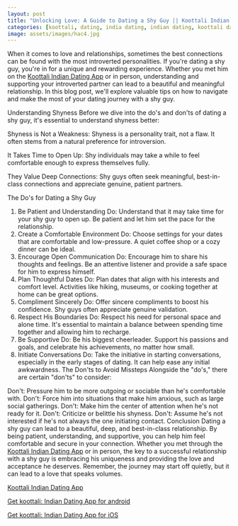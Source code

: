 ```yaml
---
layout: post
title: "Unlocking Love: A Guide to Dating a Shy Guy || Koottali Indian Dating App"
categories: [koottali, dating, india dating, indian dating, koottali dating app]
image: assets/images/hac4.jpg
---
```


When it comes to love and relationships, sometimes the best connections can be found with the most introverted personalities. If you're dating a shy guy, you're in for a unique and rewarding experience. Whether you met him on the [Koottali Indian Dating App](https://koottali.com/download) or in person, understanding and supporting your introverted partner can lead to a beautiful and meaningful relationship. In this blog post, we'll explore valuable tips on how to navigate and make the most of your dating journey with a shy guy.

Understanding Shyness
Before we dive into the do's and don'ts of dating a shy guy, it's essential to understand shyness better:

Shyness is Not a Weakness: Shyness is a personality trait, not a flaw. It often stems from a natural preference for introversion.

It Takes Time to Open Up: Shy individuals may take a while to feel comfortable enough to express themselves fully.

They Value Deep Connections: Shy guys often seek meaningful, best-in-class connections and appreciate genuine, patient partners.

The Do's for Dating a Shy Guy

1. Be Patient and Understanding
   Do: Understand that it may take time for your shy guy to open up. Be patient and let him set the pace for the relationship.
2. Create a Comfortable Environment
   Do: Choose settings for your dates that are comfortable and low-pressure. A quiet coffee shop or a cozy dinner can be ideal.
3. Encourage Open Communication
   Do: Encourage him to share his thoughts and feelings. Be an attentive listener and provide a safe space for him to express himself.
4. Plan Thoughtful Dates
   Do: Plan dates that align with his interests and comfort level. Activities like hiking, museums, or cooking together at home can be great options.
5. Compliment Sincerely
   Do: Offer sincere compliments to boost his confidence. Shy guys often appreciate genuine validation.
6. Respect His Boundaries
   Do: Respect his need for personal space and alone time. It's essential to maintain a balance between spending time together and allowing him to recharge.
7. Be Supportive
   Do: Be his biggest cheerleader. Support his passions and goals, and celebrate his achievements, no matter how small.
8. Initiate Conversations
   Do: Take the initiative in starting conversations, especially in the early stages of dating. It can help ease any initial awkwardness.
   The Don'ts to Avoid Missteps
   Alongside the "do's," there are certain "don'ts" to consider:

Don't: Pressure him to be more outgoing or sociable than he's comfortable with.
Don't: Force him into situations that make him anxious, such as large social gatherings.
Don't: Make him the center of attention when he's not ready for it.
Don't: Criticize or belittle his shyness.
Don't: Assume he's not interested if he's not always the one initiating contact.
Conclusion
Dating a shy guy can lead to a beautiful, deep, and best-in-class relationship. By being patient, understanding, and supportive, you can help him feel comfortable and secure in your connection. Whether you met through the [Koottali Indian Dating App](https://koottali.com/download) or in person, the key to a successful relationship with a shy guy is embracing his uniqueness and providing the love and acceptance he deserves. Remember, the journey may start off quietly, but it can lead to a love that speaks volumes.

[Koottali Indian Dating App](https://koottali.com/download)

[Get koottali: Indian Dating App for android](https://play.google.com/store/apps/details?id=com.koottali.app&hl=en_IN&gl=US)

[Get koottali: Indian Dating App for iOS](https://apps.apple.com/us/app/koottali-connect-with-mallus/id6448742453)
